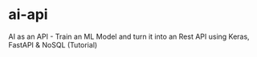 # ai-api
AI as an API - Train an ML Model and turn it into an Rest API using Keras, FastAPI &amp; NoSQL (Tutorial)
